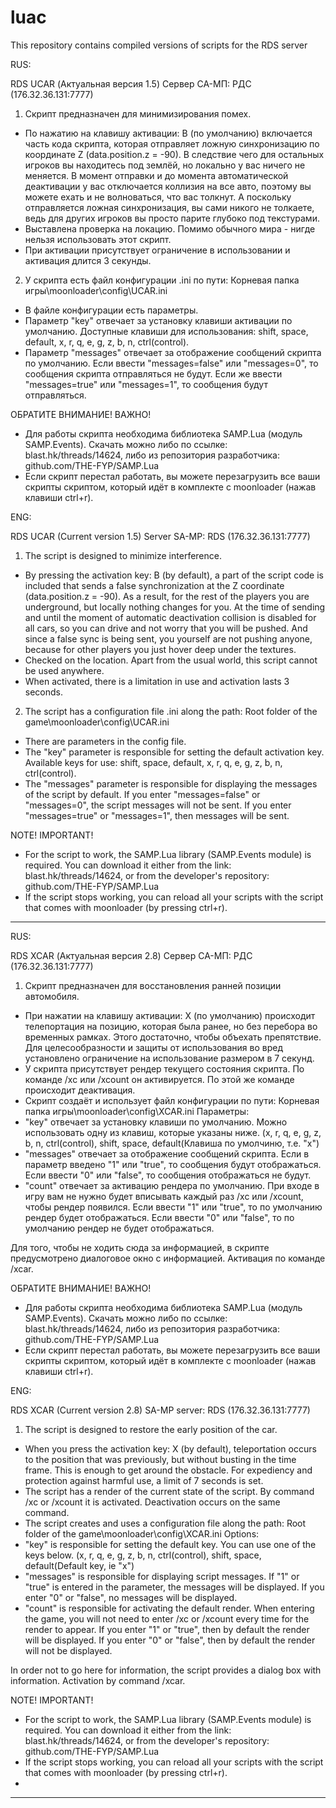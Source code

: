 # luac
This repository contains compiled versions of scripts for the RDS server

RUS:

RDS UCAR (Актуальная версия 1.5)
Сервер СА-МП: РДС (176.32.36.131:7777)
1. Скрипт предназначен для минимизирования помех.
- По нажатию на клавишу активации: B (по умолчанию) включается часть кода скрипта, которая отправляет ложную синхронизацию по координате Z (data.position.z = -90).
В следствие чего для остальных игроков вы находитесь под землёй, но локально у вас ничего не меняется. В момент отправки и до момента автоматической деактивации
у вас отключается коллизия на все авто, поэтому вы можете ехать и не волноваться, что вас толкнут. А поскольку отправляется ложная синхронизация, вы сами никого не толкаете,
ведь для других игроков вы просто парите глубоко под текстурами.
- Выставлена проверка на локацию. Помимо обычного мира - нигде нельзя использовать этот скрипт.
- При активации присутствует ограничение в использовании и активация длится 3 секунды.
2. У скрипта есть файл конфигурации .ini по пути: Корневая папка игры\moonloader\config\UCAR.ini
- В файле конфигурации есть параметры.
- Параметр "key" отвечает за установку клавиши активации по умолчанию.
Доступные клавиши для использования: shift, space, default, x, r, q, e, g, z, b, n, ctrl(control).
- Параметр "messages" отвечает за отображение сообщений скрипта по умолчанию.
Если ввести "messages=false" или "messages=0", то сообщения скрипта отправляться не будут. Если же ввести "messages=true" или "messages=1", то сообщения будут отправляться.

ОБРАТИТЕ ВНИМАНИЕ! ВАЖНО!
- Для работы скрипта необходима библиотека SAMP.Lua (модуль SAMP.Events). Скачать можно либо по ссылке: blast.hk/threads/14624, либо из репозитория разработчика: github.com/THE-FYP/SAMP.Lua
- Если скрипт перестал работать, вы можете перезагрузить все ваши скрипты скриптом, который идёт в комплекте с moonloader (нажав клавиши ctrl+r).


ENG:

RDS UCAR (Current version 1.5)
Server SA-MP: RDS (176.32.36.131:7777)
1. The script is designed to minimize interference.
- By pressing the activation key: B (by default), a part of the script code is included that sends a false synchronization at the Z coordinate (data.position.z = -90).
As a result, for the rest of the players you are underground, but locally nothing changes for you. At the time of sending and until the moment of automatic deactivation
collision is disabled for all cars, so you can drive and not worry that you will be pushed. And since a false sync is being sent, you yourself are not pushing anyone,
because for other players you just hover deep under the textures.
- Checked on the location. Apart from the usual world, this script cannot be used anywhere.
- When activated, there is a limitation in use and activation lasts 3 seconds.
2. The script has a configuration file .ini along the path: Root folder of the game\moonloader\config\UCAR.ini
- There are parameters in the config file.
- The "key" parameter is responsible for setting the default activation key.
Available keys for use: shift, space, default, x, r, q, e, g, z, b, n, ctrl(control).
- The "messages" parameter is responsible for displaying the messages of the script by default.
If you enter "messages=false" or "messages=0", the script messages will not be sent. If you enter "messages=true" or "messages=1", then messages will be sent.

NOTE! IMPORTANT!
- For the script to work, the SAMP.Lua library (SAMP.Events module) is required. You can download it either from the link: blast.hk/threads/14624, or from the developer's repository: github.com/THE-FYP/SAMP.Lua
- If the script stops working, you can reload all your scripts with the script that comes with moonloader (by pressing ctrl+r).

-------------------------------------------------------------------------------------------------------------------------------------------------------------------------------

RUS:

RDS XCAR (Актуальная версия 2.8)
Сервер СА-МП: РДС (176.32.36.131:7777)
1. Скрипт предназначен для восстановления ранней позиции автомобиля.
- При нажатии на клавишу активации: X (по умолчанию) происходит телепортация на позицию, которая была ранее, но без перебора во временных рамках.
Этого достаточно, чтобы объехать препятствие. Для целесообразности и защиты от использования во вред установлено ограничение на использование размером в 7 секунд.
- У скрипта присутствует рендер текущего состояния скрипта. По команде /xc или /xcount он активируется. По этой же команде происходит деактивация.
- Скрипт создаёт и использует файл конфигурации по пути: Корневая папка игры\moonloader\config\XCAR.ini
Параметры:
- "key" отвечает за установку клавиши по умолчанию. Можно использовать одну из клавиш, которые указаны ниже.
(x, r, q, e, g, z, b, n, ctrl(control), shift, space, default(Клавиша по умолчиню, т.е. "x")
- "messages" отвечает за отображение сообщений скрипта. Если в параметр введено "1" или "true", то сообщения будут отображаться. Если ввести "0" или "false", то сообщения отображаться не будут.
- "count" отвечает за активацию рендера по умолчанию. При входе в игру вам не нужно будет вписывать каждый раз /xc или /xcount, чтобы рендер появился.
Если ввести "1" или "true", то по умолчанию рендер будет отображаться. Если ввести "0" или "false", то по умолчанию рендер не будет отображаться.

Для того, чтобы не ходить сюда за информацией, в скрипте предусмотрено диалоговое окно с информацией. Активация по команде /xcar.

ОБРАТИТЕ ВНИМАНИЕ! ВАЖНО!
- Для работы скрипта необходима библиотека SAMP.Lua (модуль SAMP.Events). Скачать можно либо по ссылке: blast.hk/threads/14624, либо из репозитория разработчика: github.com/THE-FYP/SAMP.Lua
- Если скрипт перестал работать, вы можете перезагрузить все ваши скрипты скриптом, который идёт в комплекте с moonloader (нажав клавиши ctrl+r).

ENG:

RDS XCAR (Current version 2.8)
SA-MP server: RDS (176.32.36.131:7777)
1. The script is designed to restore the early position of the car.
- When you press the activation key: X (by default), teleportation occurs to the position that was previously, but without busting in the time frame.
This is enough to get around the obstacle. For expediency and protection against harmful use, a limit of 7 seconds is set.
- The script has a render of the current state of the script. By command /xc or /xcount it is activated. Deactivation occurs on the same command.
- The script creates and uses a configuration file along the path: Root folder of the game\moonloader\config\XCAR.ini
Options:
- "key" is responsible for setting the default key. You can use one of the keys below.
(x, r, q, e, g, z, b, n, ctrl(control), shift, space, default(Default key, ie "x")
- "messages" is responsible for displaying script messages. If "1" or "true" is entered in the parameter, the messages will be displayed. If you enter "0" or "false", no messages will be displayed.
- "count" is responsible for activating the default render. When entering the game, you will not need to enter /xc or /xcount every time for the render to appear.
If you enter "1" or "true", then by default the render will be displayed. If you enter "0" or "false", then by default the render will not be displayed.

In order not to go here for information, the script provides a dialog box with information. Activation by command /xcar.

NOTE! IMPORTANT!
- For the script to work, the SAMP.Lua library (SAMP.Events module) is required. You can download it either from the link: blast.hk/threads/14624, or from the developer's repository: github.com/THE-FYP/SAMP.Lua
- If the script stops working, you can reload all your scripts with the script that comes with moonloader (by pressing ctrl+r).
- 
-------------------------------------------------------------------------------------------------------------------------------------------------------------------------------
